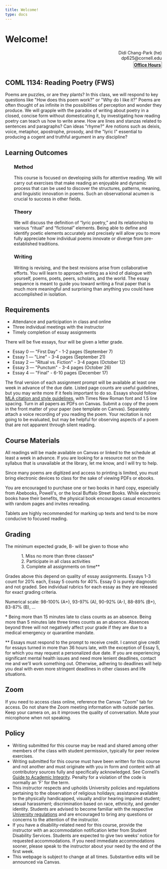 ```yaml
---
title: Welcome!
type: docs
---
```


# Welcome!
<div style="text-align:right">
Didi Chang-Park (he)<br>
dp625@cornell.edu<br>  
<a href="https://calendly.com/dp625" style="font-weight: bold; border: dotted; border-width: 1px; padding: 2px; border-radius: 4px; line-height: 2em;">Office Hours</a>
</div>

## COML 1134: Reading Poetry (FWS)                      

Poems are puzzles, or are they plants? In this class, we will respond to key questions like "How does this poem work?" or "Why do I like it?" Poems are often thought of as infinite in the possibilities of perception and wonder they produce. We will grapple with the paradox of writing about poetry in a closed, concise form without domesticating it, by investigating how reading poetry can teach us how to write anew. How are lines and stanzas related to sentences and paragraphs? Can ideas "rhyme?" Are notions such as deixis, voice, metaphor, apostrophe, prosody, and the "lyric I" essential to producing a cogent and truthful argument in any discipline?

## Learning Outcomes
<div style="margin-left:2em">

### Method
This course is focused on developing skills for attentive reading. We will carry out exercises that make reading an enjoyable and dynamic process that can be used to discover the structures, patterns, meaning, and linguistic innovation in poems. Such an observational acumen is crucial to success in other fields.

### Theory
We will discuss the definition of “lyric poetry,” and its relationship to various “ritual” and “fictional” elements. Being able to define and identify poetic elements accurately and precisely will allow you to more fully appreciate how individual poems innovate or diverge from pre-established traditions.

### Writing
Writing is revising, and the best revisions arise from collaborative efforts. You will learn to approach writing as a kind of dialogue with yourself, poems, poets, peers, scholars, and the world. The essay sequence is meant to guide you toward writing a final paper that is much more meaningful and surprising than anything you could have accomplished in isolation.
</div>

## Requirements

<ul>
<li>Attendance and participation in class and online
<li>Three individual meetings with the instructor
<li>Timely completion of essay assignments
</ul>

There will be five essays, four will be given a letter grade.

* Essay 0 — "First Day" - 1-2 pages (September 7)
* Essay 1 — "Line" - 3-4 pages (September 21)
* Essay 2 — "Ritual vs. Fiction" - 3-4 pages (October 12)
* Essay 3 — "Punctum" - 3-4 pages (October 26)
* Essay 4 — "Final" - 6-10 pages (December 17)

The final version of each assignment prompt will be available at least one week in advance of the due date. Listed page counts are useful guidelines, but you may write more if it feels important to do so.
Essays should follow <a href="https://owl.purdue.edu/owl/research_and_citation/mla_style/mla_formatting_and_style_guide/mla_general_format.html">MLA citation and style guidelines,</a> with Times New Roman font and 1.5 line spacing. Turn in all papers as PDFs on Canvas. Submit a copy of the poem in the front matter of your paper (see template on Canvas). Separately attach a voice recording of you reading the poem. Your recitation is not going to be evaluated, but may be helpful for observing aspects of a poem that are not apparent through silent reading.


## Course Materials

All readings will be made available on Canvas or linked to the schedule at least a week in advance. If you are looking for a resource not on the syllabus that is unavailable at the library, let me know, and I will try to help.

Since many poems are digitized and access to printing is limited, you must bring electronic devices to class for the sake of viewing PDFs or ebooks.

You are encouraged to purchase one or two books in hard copy, especially from Abebooks, Powell's, or the local Buffalo Street Books. While electronic books have their benefits, the physical book encourages casual encounters with random pages and invites rereading.

Tablets are highly recommended for marking up texts and tend to be more conducive to focused reading.

## Grading

The minimum expected grade, B- will be given to those who
<ol style="margin-left:2em">
1. Miss no more than three classes*<br>
2. Participate in all class activities<br>
3. Complete all assignments on time**
</ol>

Grades above this depend on quality of essay assignments. Essays 1-3 count for 20% each, Essay 5 counts for 40%. Essay 0 is purely diagnostic and not graded. See individual rubrics for each essay as they are released for exact grading criteria.

Numerical scale: 98-100% (A+), 93-97% (A), 90-92% (A-), 88-89% (Β+), 83-87% (B), …

*&nbsp;Being more than 15 minutes late to class counts as an absence. Being more than 5 minutes late three times counts as an absence. Absences beyond three will not negatively affect your grade if they are due to a medical emergency or quarantine mandate.

** Essays must respond to the prompt to receive credit. I cannot give credit for essays turned in more than 36 hours late, with the exception of Essay 5, for which you may request a personalized due date. If you are experiencing significant mental health issues and need more lenient deadlines, contact me and we'll work something out. Otherwise, adhering to deadlines will help you deal with even more stringent deadlines in other classes and life situations.

## Zoom

If you need to access class online, reference the Canvas "Zoom" tab for access. Do not share the Zoom meeting information with outside parties. Keep your camera on, as it improves the quality of conversation. Mute your microphone when not speaking.

## Policy

* Writing submitted for this course may be read and shared among other members of the class with student permission, typically for peer review exercises.
* Writing submitted for this course must have been written for this course and not another and must originate with you in form and content with all contributory sources fully and specifically acknowledged. See Cornell’s <a href="https://theuniversityfaculty.cornell.edu/academic-integrity/">Guide to Academic Integrity</a>. Penalty for a violation of the code is normally an 'F' for the term.
* This instructor respects and upholds University policies and regulations pertaining to the observation of religious holidays; assistance available to the physically handicapped, visually and/or hearing impaired student; sexual harassment; discrimination based on race, ethnicity, and gender identity. Students are advised to become familiar with the respective <a href="https://www.dfa.cornell.edu/sites/default/files/vol6_4.pdf">University regulations</a> and are encouraged to bring any questions or concerns to the attention of the instructor.
* If you have a disability-related need for this course, provide the instructor with an accommodation notification letter from Student Disability Services. Students are expected to give two weeks’ notice for requested accommodations. If you need immediate accommodations sooner, please speak to the instructor about your need by the end of the first week.
* This webpage is subject to change at all times. Substantive edits will be announced via Canvas.
